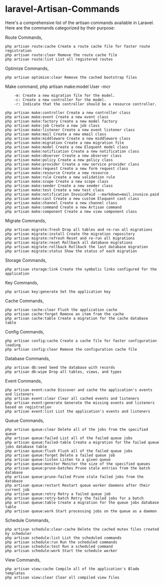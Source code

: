 # laravel-Artisan-Commands


Here's a comprehensive list of  the artisan commands available in Laravel. Here are the commands categorized by their purpose:

Route Commands,

    php artisan route:cache Create a route cache file for faster route registration
    php artisan route:clear Remove the route cache file
    php artisan route:list List all registered routes

Optimize Commands,

    php artisan optimize:clear Remove the cached bootstrap files

Make command,
    php artisan make:model User -mcr
    
        -m: Create a new migration file for the model.
        -c: Create a new controller for the model.
        -r: Indicate that the controller should be a resource controller.
        
    php artisan make:controller Create a new controller class
    php artisan make:event Create a new event class
    php artisan make:factory Create a new model factory
    php artisan make:job Create a new job class
    php artisan make:listener Create a new event listener class
    php artisan make:mail Create a new email class
    php artisan make:middleware Create a new middleware class
    php artisan make:migration Create a new migration file
    php artisan make:model Create a new Eloquent model class
    php artisan make:notification Create a new notification class
    php artisan make:observer Create a new observer class
    php artisan make:policy Create a new policy class
    php artisan make:provider Create a new service provider class
    php artisan make:request Create a new form request class
    php artisan make:resource Create a new resource
    php artisan make:rule Create a new validation rule
    php artisan make:scope Create a new scope class
    php artisan make:seeder Create a new seeder class
    php artisan make:test Create a new test class
    php artisan make:notification InvoicePaid --markdown=mail.invoice.paid
    php artisan make:cast Create a new custom Eloquent cast class
    php artisan make:channel Create a new channel class
    php artisan make:command Create a new Artisan command
    php artisan make:component Create a new view component class


Migrate Commands,

    php artisan migrate:fresh Drop all tables and re-run all migrations
    php artisan migrate:install Create the migration repository
    php artisan migrate:refresh Reset and re-run all migrations
    php artisan migrate:reset Rollback all database migrations
    php artisan migrate:rollback Rollback the last database migration
    php artisan migrate:status Show the status of each migration

Storage Commands,

    php artisan storage:link Create the symbolic links configured for the application

Key Commands,

    php artisan key:generate Set the application key

Cache Commands,

    php artisan cache:clear Flush the application cache
    php artisan cache:forget Remove an item from the cache
    php artisan cache:table Create a migration for the cache database table
    
Config Commands,

    php artisan config:cache Create a cache file for faster configuration loading
    php artisan config:clear Remove the configuration cache file

Database Commands,

    php artisan db:seed Seed the database with records
    php artisan db:wipe Drop all tables, views, and types


Event Commands,

    php artisan event:cache Discover and cache the application's events and listeners
    php artisan event:clear Clear all cached events and listeners
    php artisan event:generate Generate the missing events and listeners based on registration
    php artisan event:list List the application's events and listeners

Queue Commands,

    php artisan queue:clear Delete all of the jobs from the specified queue
    php artisan queue:failed List all of the failed queue jobs
    php artisan queue:failed-table Create a migration for the failed queue jobs database table
    php artisan queue:flush Flush all of the failed queue jobs
    php artisan queue:forget Delete a failed queue job
    php artisan queue:listen Listen to a given queue
    php artisan queue:monitor Monitor the size of the specified queues
    php artisan queue:prune-batches Prune stale entries from the batch database
    php artisan queue:prune-failed Prune stale failed jobs from the database
    php artisan queue:restart Restart queue worker daemons after their current job
    php artisan queue:retry Retry a failed queue job
    php artisan queue:retry-batch Retry the failed jobs for a batch
    php artisan queue:table Create a migration for the queue jobs database table
    php artisan queue:work Start processing jobs on the queue as a daemon

Schedule Commands,

    php artisan schedule:clear-cache Delete the cached mutex files created by scheduler
    php artisan schedule:list List the scheduled commands
    php artisan schedule:run Run the scheduled commands
    php artisan schedule:test Run a scheduled command
    php artisan schedule:work Start the schedule worker

View Commands,

    php artisan view:cache Compile all of the application's Blade templates
    php artisan view:clear Clear all compiled view files


